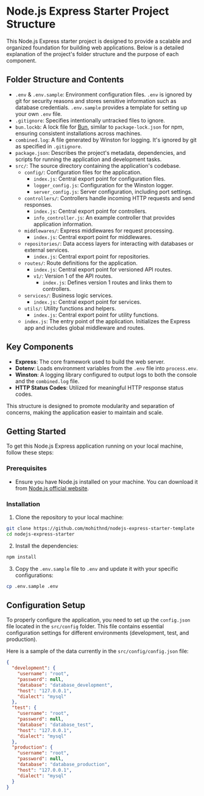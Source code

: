 # Node.js Express Starter Project Structure

This Node.js Express starter project is designed to provide a scalable and organized foundation for building web applications. Below is a detailed explanation of the project's folder structure and the purpose of each component.

## Folder Structure and Contents

- `.env` & `.env.sample`: Environment configuration files. `.env` is ignored by git for security reasons and stores sensitive information such as database credentials. `.env.sample` provides a template for setting up your own `.env` file.
- `.gitignore`: Specifies intentionally untracked files to ignore.
- `bun.lockb`: A lock file for [Bun](https://bun.sh/), similar to `package-lock.json` for npm, ensuring consistent installations across machines.
- `combined.log`: A file generated by Winston for logging. It's ignored by git as specified in `.gitignore`.
- `package.json`: Describes the project's metadata, dependencies, and scripts for running the application and development tasks.
- `src/`: The source directory containing the application's codebase.
  - `config/`: Configuration files for the application.
    - `index.js`: Central export point for configuration files.
    - `logger_config.js`: Configuration for the Winston logger.
    - `server_config.js`: Server configuration, including port settings.
  - `controllers/`: Controllers handle incoming HTTP requests and send responses.
    - `index.js`: Central export point for controllers.
    - `info_controller.js`: An example controller that provides application information.
  - `middlewares/`: Express middlewares for request processing.
    - `index.js`: Central export point for middlewares.
  - `repositories/`: Data access layers for interacting with databases or external services.
    - `index.js`: Central export point for repositories.
  - `routes/`: Route definitions for the application.
    - `index.js`: Central export point for versioned API routes.
    - `v1/`: Version 1 of the API routes.
      - `index.js`: Defines version 1 routes and links them to controllers.
  - `services/`: Business logic services.
    - `index.js`: Central export point for services.
  - `utils/`: Utility functions and helpers.
    - `index.js`: Central export point for utility functions.
  - `index.js`: The entry point of the application. Initializes the Express app and includes global middleware and routes.

## Key Components

- **Express**: The core framework used to build the web server.
- **Dotenv**: Loads environment variables from the `.env` file into `process.env`.
- **Winston**: A logging library configured to output logs to both the console and the `combined.log` file.
- **HTTP Status Codes**: Utilized for meaningful HTTP response status codes.

This structure is designed to promote modularity and separation of concerns, making the application easier to maintain and scale.

## Getting Started

To get this Node.js Express application running on your local machine, follow these steps:

### Prerequisites

- Ensure you have Node.js installed on your machine. You can download it from [Node.js official website](https://nodejs.org/).

### Installation

1. Clone the repository to your local machine:

```sh
git clone https://github.com/mohithnd/nodejs-express-starter-template
cd nodejs-express-starter
```

2. Install the dependencies:

```sh
npm install
```

3. Copy the `.env.sample` file to `.env` and update it with your specific configurations:

```sh
cp .env.sample .env
```

## Configuration Setup

To properly configure the application, you need to set up the `config.json` file located in the `src/config` folder. This file contains essential configuration settings for different environments (development, test, and production).

Here is a sample of the data currently in the `src/config/config.json` file:

```json
{
  "development": {
    "username": "root",
    "password": null,
    "database": "database_development",
    "host": "127.0.0.1",
    "dialect": "mysql"
  },
  "test": {
    "username": "root",
    "password": null,
    "database": "database_test",
    "host": "127.0.0.1",
    "dialect": "mysql"
  },
  "production": {
    "username": "root",
    "password": null,
    "database": "database_production",
    "host": "127.0.0.1",
    "dialect": "mysql"
  }
}
```
